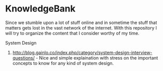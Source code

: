 # KnowledgeBank
Since we stumble upon a lot of stuff online and in sometime the stuff that matters gets lost in the vast network of the internet.
With this repository I will try to organize the content that I consider worthy of my time.


System Design
  1. http://blog.gainlo.co/index.php/category/system-design-interview-questions/ - Nice and simple explaination with stress on  the important concepts to know for any kind of system design. 
